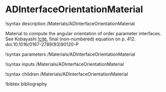 # ADInterfaceOrientationMaterial

!syntax description /Materials/ADInterfaceOrientationMaterial

Material to compute the angular orientation of order parameter interfaces.
See Kobayashi [!cite](Kobayashi1993), final (non-numbered) equation
on p. 412. doi:10.1016/0167-2789(93)90120-P

!syntax parameters /Materials/ADInterfaceOrientationMaterial

!syntax inputs /Materials/ADInterfaceOrientationMaterial

!syntax children /Materials/ADInterfaceOrientationMaterial

!bibtex bibliography
